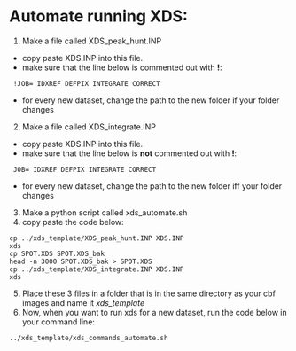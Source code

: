 # Automate running XDS:

1. Make a file called XDS_peak_hunt.INP 
- copy paste XDS.INP into this file. 
- make sure that the line below is commented out with **!**:
```
 !JOB= IDXREF DEFPIX INTEGRATE CORRECT
```
- for every new dataset, change the path to the new folder if your folder changes
2. Make a file called XDS_integrate.INP
- copy paste XDS.INP into this file. 
- make sure that the line below is **not** commented out with **!**:
```
 JOB= IDXREF DEFPIX INTEGRATE CORRECT
```
- for every new dataset, change the path to the new folder iff your folder changes

3. Make a python script called xds_automate.sh
4. copy paste the code below:
```
cp ../xds_template/XDS_peak_hunt.INP XDS.INP
xds
cp SPOT.XDS SPOT.XDS_bak
head -n 3000 SPOT.XDS_bak > SPOT.XDS
cp ../xds_template/XDS_integrate.INP XDS.INP
xds
```
5. Place these 3 files in a folder that is in the same directory as your cbf images and name it _xds_template_
5. Now, when you want to run xds for a new dataset, run the code below in your command line:
```
../xds_template/xds_commands_automate.sh
```
